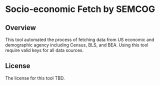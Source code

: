 # Socio-economic Fetch by SEMCOG

## Overview
This tool automated the process of fetching data from US economic and demographic agency including 
Census, BLS, and BEA. Using this tool require valid keys for all data sources. 

## License 
The license for this tool TBD. 